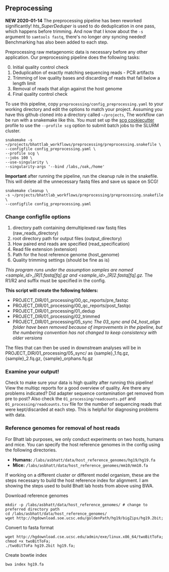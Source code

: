 ## Preprocessing
**NEW 2020-01-14**
The preprocessing pipeline has been reworked significantly! _hts\_SuperDeduper_ is used to do deduplication in one pass, which happens before trimming. And now that I know about the `-s` argument to `samtools fastq`, there's no longer _any_ syncing needed! Benchmarking has also been added to each step.

Preprocessing raw metagenomic data is necessary before any other application. Our preprocessing pipeline does the following tasks:

 0. Initial quality control check 
 1. Deduplicaiton of exactly matching sequencing reads - PCR artifacts
 2. Trimming of low quality bases and discarding of reads that fall below a length limit
 3. Removal of reads that align against the host genome
 4. Final quality control check

To use this pipeline, copy `preprocessing/config_preprocessing.yaml` to your working directory and edit the options to match your project. Assuming you have this github cloned into a directory called `~/projects`, The workflow can be run with a snakemake like this. You must set up the [scg cookiecutter](https://github.com/bhattlab/slurm) profile to use the `--profile scg` option to submit batch jobs to the SLURM cluster. 
```
snakemake -s ~/projects/bhattlab_workflows/preprocessing/preprocessing.snakefile \
--configfile config_preprocessing.yaml \
--profile scg \
--jobs 100 \
--use-singularity \
--singularity-args '--bind /labs,/oak,/home'
```
**Important** after running the pipeline, run the cleanup rule in the snakefile. This will delete all the unnecessary fastq files and save us space on SCG! 
```
snakemake cleanup \
-s ~/projects/bhattlab_workflows/preprocessing/preprocessing.snakefile \
--configfile config_preprocessing.yaml

```

### Change configfile options
1. directory path containing demultiplexed raw fastq files (raw_reads_directory)
2. root directory path for output files (output_directory)
3. How paired end reads are specified (read_specification)
4. Read file extension (extension)
5. Path for the host reference genome (host_genome)
6. Quality trimming settings (should be fine as is)


*This program runs under the assumption samples are named <sample_id>\_[R]1.fastq[fq].gz and <sample_id>\_[R]2.fastq[fq].gz.* The R1/R2 and suffix must be specified in the config.

**This script will create the following folders:**
- PROJECT_DIR/01_processing/00_qc_reports/pre_fastqc
- PROJECT_DIR/01_processing/00_qc_reports/post_fastqc
- PROJECT_DIR/01_processing/01_dedup
- PROJECT_DIR/01_processing/02_trimmed
- PROJECT_DIR/01_processing/05_sync
_The 03_sync and 04_host_align folder have been removed because of improvements in the pipeline, but the numbering convention has not changed to keep consistency with older versions_ 

The files that can then be used in downstream analyses will be in PROJECT_DIR/01_processing/05_sync/ as {sample}\_1.fq.gz, {sample}\_2.fq.gz, {sample}\_orphans.fq.gz

### Examine your output!
Check to make sure your data is high quality after running this pipeline! View the multiqc reports for a good overview of quality. Are there any problems indicated? Did adapter sequence contamination get removed from pre to post? Also check the `01_processing/readcounts.pdf` and `01_processing/readcounts.tsv` file for the number of sequencing reads that were kept/discarded at each step. This is helpful for diagnosing problems with data.

### Reference genomes for removal of host reads
For Bhatt lab purposes, we only conduct experiments on two hosts, humans and mice. You can specify the host reference genomes in the config using the following directories.
- **Humans:**
``` /labs/asbhatt/data/host_reference_genomes/hg19/hg19.fa ```
- **Mice:**
``` /labs/asbhatt/data/host_reference_genomes/mm10/mm10.fa ```

If working on a different cluster or different model organism, these are the steps necessary to build the host reference index for alignment. I am showing the steps used to build Bhatt lab hosts from above using BWA.

Download reference genomes
```
mkdir -p /labs/asbhatt/data/host_reference_genomes/ # change to preferred directory path
cd /labs/asbhatt/data/host_reference_genomes/
wget http://hgdownload.soe.ucsc.edu/goldenPath/hg19/bigZips/hg19.2bit;
```
Convert to fasta format
```
wget http://hgdownload.cse.ucsc.edu/admin/exe/linux.x86_64/twoBitToFa;
chmod +x twoBitToFa;
./twoBitToFa hg19.2bit hg19.fa;
```
Create bowtie index
```
bwa index hg19.fa
```
